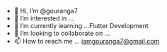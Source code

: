 - 👋 Hi, I’m @gouranga7
- 👀 I’m interested in ...
- 🌱 I’m currently learning ...Flutter Development
- 💞️ I’m looking to collaborate on ...
- 📫 How to reach me ... iamgouranga7@gmail.com

<!---
gouranga7/gouranga7 is a ✨ special ✨ repository because its `README.md` (this file) appears on your GitHub profile.
You can click the Preview link to take a look at your changes.
--->
